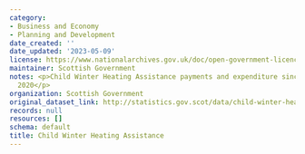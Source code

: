 ```yaml
---
category:
- Business and Economy
- Planning and Development
date_created: ''
date_updated: '2023-05-09'
license: https://www.nationalarchives.gov.uk/doc/open-government-licence/version/3/
maintainer: Scottish Government
notes: <p>Child Winter Heating Assistance payments and expenditure since November
  2020</p>
organization: Scottish Government
original_dataset_link: http://statistics.gov.scot/data/child-winter-heating-assistance
records: null
resources: []
schema: default
title: Child Winter Heating Assistance
---
```

